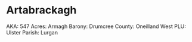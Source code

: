 # Artabrackagh

AKA: 547
Acres: Armagh
Barony: Drumcree
County: Oneilland West
PLU: Ulster
Parish: Lurgan